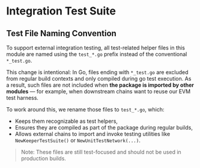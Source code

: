 # Integration Test Suite

## Test File Naming Convention
To support external integration testing, all test-related helper files in this module are named using the `test_*.go` prefix instead of the conventional `*_test.go`.

This change is intentional:
In Go, files ending with `*_test.go` are excluded from regular build contexts and only compiled during go test execution. 
As a result, such files are not included when **the package is imported by other modules** — for example, when downstream chains want to reuse our EVM test harness.

To work around this, we rename those files to `test_*.go`, which:
- Keeps them recognizable as test helpers, 
- Ensures they are compiled as part of the package during regular builds, 
- Allows external chains to import and invoke testing utilities like `NewKeeperTestSuite()` or `NewUnitTestNetwork(...)`.

> Note: These files are still test-focused and should not be used in production builds.

